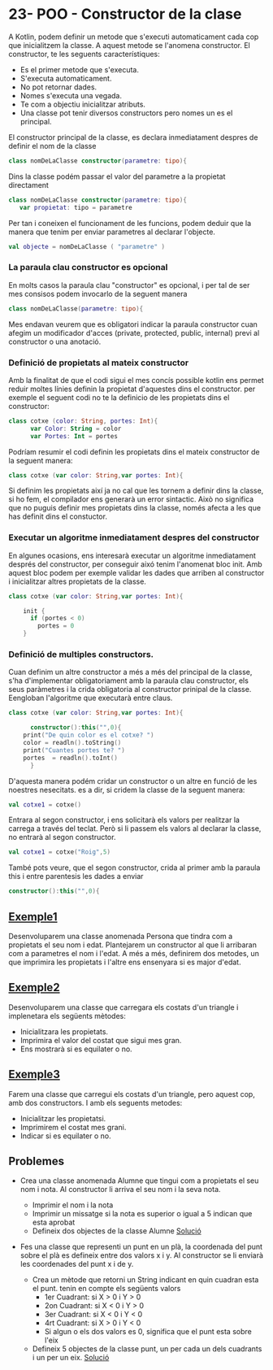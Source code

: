 # 23- POO - Constructor de la clase

A Kotlin, podem definir un metode que s'executi automaticament cada cop que inicialitzem la classe. A aquest metode se l'anomena constructor. El constructor, te les seguents característiques:
* Es el primer metode que s'executa.
* S'executa automaticament.
* No pot retornar dades.
* Nomes s'executa una vegada.
* Te com a objectiu inicialitzar atributs.
* Una classe pot tenir diversos constructors pero nomes un es el principal.

El constructor principal de la classe, es declara inmediatament despres de definir el nom de la classe

```kotlin
class nomDeLaClasse constructor(parametre: tipo){
```

Dins la classe podém passar el valor del parametre a la propietat directament

```kotlin
class nomDeLaClasse constructor(parametre: tipo){
   var propietat: tipo = parametre
```

Per tan i coneixen el funcionament de les funcions, podem deduir que la manera que tenim per enviar parametres al declarar l'objecte.

```kotlin
val objecte = nomDeLaClasse ( "parametre" )
```

### La paraula clau constructor es opcional
 
En molts casos la paraula clau "constructor" es opcional, i per tal de ser mes consisos podem invocarlo de la seguent manera

```kotlin
class nomDeLaClasse(parametre: tipo){
```

Mes endavan veurem que es obligatori indicar la paraula constructor cuan afegim un modificador d'acces (private, protected, public, internal) previ al constructor o una anotació.

### Definició de propietats al mateix constructor

Amb la finalitat de que el codi sigui el mes concís possible kotlin ens permet reduir moltes línies definin la propietat d'aquestes dins el constructor. per exemple el seguent codi no te la definicio de les propietats dins el constructor:

```kotlin
class cotxe (color: String, portes: Int){
      var Color: String = color
      var Portes: Int = portes
```

Podríam resumir el codi definin les propietats dins el mateix constructor de la seguent manera:

```kotlin
class cotxe (var color: String,var portes: Int){
```

Si definim les propietats així ja no cal que les tornem a definir dins la classe, si ho fem, el compilador ens generarà un error sintactic. Això no significa que no puguis definir mes propietats dins la classe, només afecta a les que has definit dins el constuctor.

### Executar un algoritme inmediatament despres del constructor

En algunes ocasions, ens interesarà executar un algoritme inmediatament després del constructor, per conseguir aixó tenim l'anomenat bloc init. Amb aquest bloc podem per exemple validar les dades que  arriben al constructor i inicialitzar altres propietats de la classe.

```kotlin
class cotxe (var color: String,var portes: Int){

    init {
      if (portes < 0)
        portes = 0
    }
```

### Definició de multiples constructors.

Cuan definim un altre constructor a més a més del principal de la classe, s'ha d'implementar obligatoriament amb la paraula clau constructor, els seus paràmetres i la crida obligatoria al constructor prinipal de la classe. Eengloban l'algoritme que executarà entre claus.

```kotlin
class cotxe (var color: String,var portes: Int){

      constructor():this("",0){
	print("De quin color es el cotxe? ")
	color = readln().toString()
	print("Cuantes portes te? ")
	portes  = readln().toInt()	
      }
```
D'aquesta manera podém cridar un constructor o un altre en funció de les noestres nesecitats. es a dir, si cridem la classe de la seguent manera:

```kotlin
val cotxe1 = cotxe()
```
Entrara al segon constructor, i ens solicitarà els valors per realitzar la carrega a través del teclat. Però si li passem els valors al declarar la classe, no entrarà al segon constructor.

```kotlin
val cotxe1 = cotxe("Roig",5)
```

També pots veure, que el segon constructor, crida al primer amb la paraula this i entre parentesis les dades a enviar

```kotlin
constructor():this("",0){
```

## [Exemple1](https://github.com/marcmoiagese/curskotlin/blob/master/23-POO-Constructor_de_la_classe/Esemple1/src/main/kotlin/Main.kt)

Desenvoluparem una classe anomenada Persona que tindra com a propietats el seu nom i edat. Plantejarem un constructor al que li arribaran com a parametres el nom i l'edat.
A més a més, definirem dos metodes, un que imprimira les propietats i l'altre ens ensenyara si es major d'edat.


## [Exemple2](https://github.com/marcmoiagese/curskotlin/blob/master/23-POO-Constructor_de_la_classe/Exemple2/src/main/kotlin/Main.kt)

Desenvoluparem una classe que carregara els costats d'un triangle i implenetara els següents mètodes:
* Inicialitzara les propietats.
* Imprimira el valor del costat que sigui mes gran.
* Ens mostrarà si es equilater o no.

## [Exemple3](https://github.com/marcmoiagese/curskotlin/blob/master/23-POO-Constructor_de_la_classe/Exemple3/src/main/kotlin/Main.kt)

Farem una classe que carregui els costats d'un triangle, pero aquest cop, amb dos constructors. I amb els seguents metodes:
* Inicialitzar les propietatsi.
* Imprimirem el costat mes grani.
* Indicar si es equilater o no.

## Problemes

- Crea una classe anomenada Alumne que tingui com a propietats el seu nom i nota. Al constructor li arriva el seu nom i la seva nota.
  * Imprimir el nom i la nota
  * Imprimir un missatge si la nota es superior o igual a 5 indican que esta aprobat
  * Defineix dos objectes de la classe Alumne
  [Solució](https://github.com/marcmoiagese/curskotlin/blob/master/23-POO-Constructor_de_la_classe/Problema1/src/main/kotlin/Main.kt)


- Fes una classe que representi un punt en un plà, la coordenada del punt sobre el plà es defineix entre dos valors x i y. Al constructor se li enviarà les coordenades del punt x i de y.
  * Crea un mètode que retorni un String indicant en quin cuadran esta el punt. tenin en compte els següents valors
	- 1er Cuadrant: si X > 0 i Y > 0
	- 2on Cuadrant: si X < 0 i Y > 0
	- 3er Cuadrant: si X < 0 i Y < 0
	- 4rt Cuadrant: si X > 0 i Y < 0
	- Si algun o els dos valors es 0, significa que el punt esta sobre l'eix
  * Defineix 5 objectes de la classe punt, un per cada un dels cuadrants i un per un eix.
  [Solució]() 

